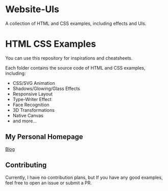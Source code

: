 # Website-UIs
A collection of HTML and CSS examples, including effects and UIs.
# HTML CSS Examples

You can use this repository for inspirations and cheatsheets.

Each folder contains the source code of HTML and CSS examples, including:

- CSS/SVG Animation
- Shadows/Glowing/Glass Effects
- Responsive Layout
- Type-Writer Effect
- Face Recognition
- 3D Transformations
- Native Canvas
- and more...

## My Personal Homepage

[Blog](https://om1s.link)

## Contributing

Currently, I have no contribution plans, but If you have any good examples, feel free to open an issue or submit a PR.
